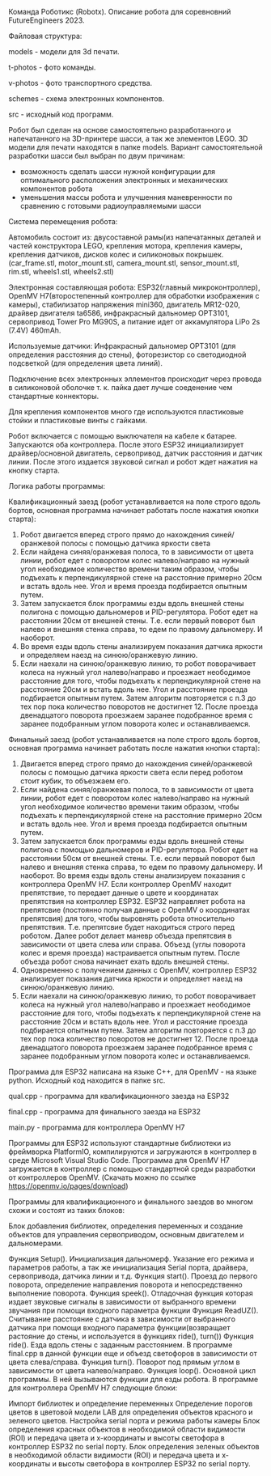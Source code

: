 Команда Роботикс (Robotx). Описание робота для соревновний FutureEngineers 2023.

Файловая структура:

models - модели для 3d печати.

t-photos - фото команды.

v-photos - фото транспортного средства.

schemes - схема электронных компонентов.

src - исходный код программ.

Робот был сделан на основе самостоятельно разработанного и напечатанного на 3D-принтере шасси, а так же элементов LEGO. 3D модели для печати находятся в папке models. Вариант самостоятельной разработки шасси был выбран по двум причинам:

- возможность сделать шасси нужной конфигурации для оптимального расположения электронных и механических компонентов робота
- уменьшения массы робота и улучшенния маневренности по сравнению с готовыми радиоуправляемыми шасси
  
Система перемещения робота:

Автомобиль состоит из: двусоставной рамы(из напечатанных деталей и частей конструктора LEGO, крепления мотора, крепления камеры, крепления датчиков, дисков колес и силиконовых покрышек.(car_frame.stl, motor_mount.stl, camera_mount.stl, sensor_mount.stl, rim.stl, wheels1.stl, wheels2.stl)

Электронная составляющая робота: ESP32(главный микроконтроллер), OpenMV H7(второстепенный контроллер для обработки изображения с камеры), стабилизатор напряжения mini360, двигатель MR12-020, драйвер двигателя ta6586, инфракрасный дальномер OPT3101, сервопривод Tower Pro MG90S, а питание идет от аккамулятора LiPo 2s (7.4V) 460mAh.

Используемые датчики: Инфракрасный дальномер OPT3101 (для определения расстояния до стены), фоторезистор со светодиодной подсветкой (для определения цвета линий).

Подключение всех электронных эллементов происходит через провода в силиконовой оболочке т. к. пайка дает лучше соеденение чем стандартные коннекторы.

Для крепления компонентов много где используются пластиковые стойки и пластиковые винты с гайками.

Робот включается с помощью выключателя на кабеле к батарее. Запускаются оба контроллера. После этого ESP32 инициализирует драйвер/основной двигатель, сервопривод, датчик расстояния и датчик линии. После этого издается звуковой сигнал и робот ждет нажатия на кнопку старта.

Логика работы программы:

Квалификационный заезд (робот устанавливается на поле строго вдоль бортов, основная программа начинает работать после нажатия кнопки старта):

1. Робот двигается вперед строго прямо до нахождения синей/оранжевой полосы с помощью датчика яркости света
2. Если найдена синяя/оранжевая полоса, то в зависимости от цвета линии, робот едет с поворотом колес налево/направо на нужный угол необходимое количество времени таким образом, чтобы подъехать к перпендикулярной стене на расстояние примерно 20см и встать вдоль нее. Угол и время проезда подбирается опытным путем.
3. Затем запускается блок программы езды вдоль внешней стены полигона с помощью дальномеров и PID-регулятора. Робот едет на расстоянии 20см от внешней стены. Т.е. если первый поворот был налево и внешняя стенка справа, то едем по правому дальномеру. И наоборот.
4. Во время езды вдоль стены анализируем показания датчика яркости и определяем наезд на синюю/оранжевую линию.
5. Если наехали на синюю/оранжевую линию, то робот поворачивает колеса на нужный угол налево/направо и проезжает неободимое расстояние для того, чтобы подъехать к перпендикулярной стене на расстояние 20см и встать вдоль нее. Угол и расстояние проезда подбирается опытным путем.
Затем алгоритм повторяется с п.3 до тех пор пока количество поворотов не достигнет 12.
После проезда двенадцатого поворота проезжаем заранее подобранное время с заранее подобранным углом поворота колес и останавливаемся.

Финальный заезд (робот устанавливается на поле строго вдоль бортов, основная программа начинает работать после нажатия кнопки старта):

1. Двигается вперед строго прямо до нахождения синей/оранжевой полосы с помощью датчика яркости света если перед роботом стоит кубик, то объезжаем его.
2. Если найдена синяя/оранжевая полоса, то в зависимости от цвета линии, робот едет с поворотом колес налево/направо на нужный угол необходимое количество времени таким образом, чтобы подъехать к перпендикулярной стене на расстояние примерно 20см и встать вдоль нее. Угол и время проезда подбирается опытным путем.
3. Затем запускается блок программы езды вдоль внешней стены полигона с помощью дальномеров и PID-регулятора. Робот едет на расстоянии 50см от внешней стены. Т.е. если первый поворот был налево и внешняя стенка справа, то едем по правому дальномеру. И наоборот.
Во время езды вдоль стены анализируем показания с контроллера OpenMV H7. Если контроллер OpenMV находит препятствие, то передает данные о цвете и координатах препятствия на контроллер ESP32. ESP32 направляет робота на препятсвие (постоянно получая данные с OpenMV о координатах препятсвия) для того, чтобы выровнять робота относительно препятствия. Т.е. препятсвие будет находиться строго перед роботом. Далее робот делает маневр объезда препятсвия в зависимости от цвета слева или справа. Объезд (углы поворота колес и время проезда) настраивается опытным путем. После объезда робот снова начинает ехать вдоль внешней стены.
4. Одновременно с получением данных с OpenMV, контроллер ESP32 анализирует показания датчика яркости и определяет наезд на синюю/оранжевую линию.
5. Если наехали на синюю/оранжевую линию, то робот поворачивает колеса на нужный угол налево/направо и проезжает неободимое расстояние для того, чтобы подъехать к перпендикулярной стене на расстояние 20см и встать вдоль нее. Угол и расстояние проезда подбирается опытным путем.
Затем алгоритм повторяется с п.3 до тех пор пока количество поворотов не достигнет 12.
После проезда двенадцатого поворота проезжаем заранее подобранное время с заранее подобранным углом поворота колес и останавливаемся.

Программа для ESP32 написана на языке C++, для OpenMV - на языке python. Исходный код находится в папке src.

qual.cpp - программа для квалификационного заезда на ESP32

final.cpp - программа для финального заезда на ESP32

main.py - программа для контроллера OpenMV H7

Программы для ESP32 используют стандартные библиотеки из фреймворка PlatformIO, компилируются и загружаются в контроллер в среде Microsoft Visual Studio Code. Программа для OpenMV H7 загружается в контроллер с помощью стандартной среды разработки от контроллеров OpenMV. (Скачать можно по ссылке https://openmv.io/pages/download)

Программы для квалификационного и финального заездов во многом схожи и состоят из таких блоков:

Блок добавления библиотек, определения переменных и создание объектов для управления сервоприводом, основным двигателем и дальномерами.

Функция Setup(). Инициализация дальномерф. Указание его режима и параметров работы, а так же инициализация Serial порта, драйвера, сервопривода, датчика линии и т.д.
Функция start(). Проезд до первого поворота, определение направления поворота и непосредственно выполнение поворота.
Функция speek(). Отладочная функция которая издает звуковые сигналы в зависимости от выбранного времени звучания при помощи входного параметра функции
Функция ReadUZ(). Считывание расстояние с датчика в зависимости от выбранного датчика при помощи входного параметра функции(возвращает растояние до стены, и используется в функциях ride(), turn())
Функция ride(). Езда вдоль стены с заданным расстоянием. В программе final.cpp в данной функции еще и объезд светофоров в зависимости от цвета слева/справа.
Функция turn(). Поворот под прямым углом в зависимости от цвета налево/направо.
Функция loop(). Основной цикл программы. В ней вызываются функции для езды робота.
В программе для контроллера OpenMV H7 следующие блоки:

Импорт библиотек и определение переменных
Определение порогов цветов в цветовой модели LAB для определения объектов красного и зеленого цветов.
Настройка serial порта и режима работы камеры
Блок определения красных объектов в необходимой области видимости (ROI) и передача цвета и х-координаты и высоты светофора в контроллер ESP32 по serial порту.
Блок определения зеленых объектов в необходимой области видимости (ROI) и передача цвета и х-координаты и высоты светофора в контроллер ESP32 по serial порту.
